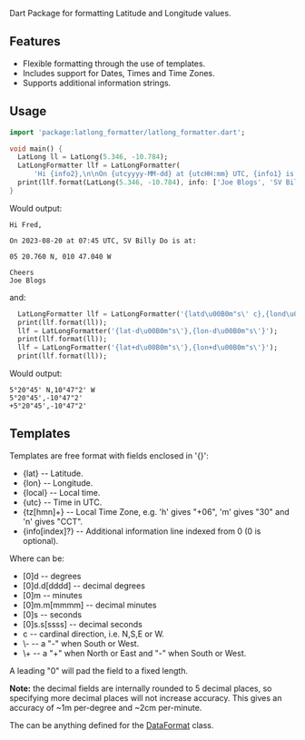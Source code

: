 Dart Package for formatting Latitude and Longitude values.

## Features

- Flexible formatting through the use of templates.
- Includes support for Dates, Times and Time Zones.
- Supports additional information strings.

## Usage

```dart
import 'package:latlong_formatter/latlong_formatter.dart';

void main() {
  LatLong ll = LatLong(5.346, -10.784);
  LatLongFormatter llf = LatLongFormatter(
      'Hi {info2},\n\nOn {utcyyyy-MM-dd} at {utcHH:mm} UTC, {info1} is at:\n\n{lat0d 0m.mmm c}, {lon0d 0m.mmm c}\n\nCheers\n{info}');
  print(llf.format(LatLong(5.346, -10.784), info: ['Joe Blogs', 'SV Billy Do', 'Fred']));
}
```
Would output:
```
Hi Fred,

On 2023-08-20 at 07:45 UTC, SV Billy Do is at:

05 20.760 N, 010 47.040 W

Cheers
Joe Blogs
```
and:
```dart
  LatLongFormatter llf = LatLongFormatter('{latd\u00B0m"s\' c},{lond\u00B0m"s\' c}');
  print(llf.format(ll));
  llf = LatLongFormatter('{lat-d\u00B0m"s\'},{lon-d\u00B0m"s\'}');
  print(llf.format(ll));
  llf = LatLongFormatter('{lat+d\u00B0m"s\'},{lon+d\u00B0m"s\'}');
  print(llf.format(ll));
```
Would output:
```
5°20"45' N,10°47"2' W
5°20"45',-10°47"2'
+5°20"45',-10°47"2'
```
## Templates
Templates are free format with fields enclosed in '{}':
- {lat<loc format>} -- Latitude.
- {lon<loc format>} -- Longitude.
- {local<time format>} -- Local time.
- {utc<time format>} -- Time in UTC.
- {tz[hmn]+} -- Local Time Zone, e.g. 'h' gives "+06", 'm' gives "30" and 'n' gives "CCT".
- {info[index]?} -- Additional information line indexed from 0 (0 is optional).

Where **<loc format>** can be:
- [0]d -- degrees
- [0]d.d[dddd] -- decimal degrees
- [0]m -- minutes
- [0]m.m[mmmm] -- decimal minutes
- [0]s -- seconds
- [0]s.s[ssss] -- decimal seconds
- c -- cardinal direction, i.e. N,S,E or W.
- \\- -- a "-" when South or West.
- \\+ -- a "+" when North or East and "-" when South or West.

A leading "0" will pad the field to a fixed length.

**Note:** the decimal fields are internally rounded to 5 decimal places, so specifying more decimal places will not increase accuracy. This gives an accuracy of ~1m per-degree and ~2cm per-minute.

The **<time format>** can be anything defined for the [DataFormat](https://api.flutter.dev/flutter/intl/DateFormat-class.html) class.
